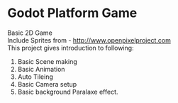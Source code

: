 # Godot Platform Game
Basic 2D Game<br/>
Include Sprites from - http://www.openpixelproject.com<br/>
This project gives introduction to following:<br/>
  1)  Basic Scene making
  2)  Basic Animation
  3)  Auto Tileing
  4)  Basic Camera setup
  5)  Basic background Paralaxe effect.
